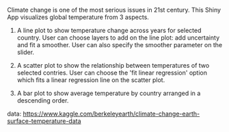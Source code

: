 Climate change is one of the most serious issues in 21st century. This Shiny App
visualizes global temperature from 3 aspects.


1. A line plot to show temperature change across years for selected country. User can choose layers to add on the line plot:
add uncertainty and fit a smoother. User can also specify the smoother parameter on the slider.

2. A scatter plot to show the relationship between temperatures of two selected contries. User can choose the 
'fit linear regression' option which fits a linear regression line on the scatter plot.

3. A bar plot to show average temperature by country arranged in a descending order.

data: https://www.kaggle.com/berkeleyearth/climate-change-earth-surface-temperature-data